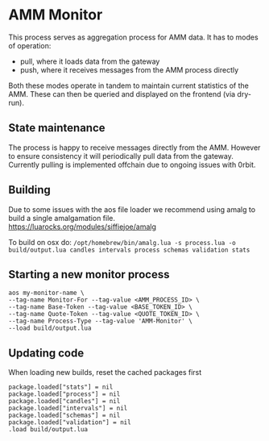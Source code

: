 # AMM Monitor

This process serves as aggregation process for AMM data.
It has to modes of operation:
- pull, where it loads data from the gateway
- push, where it receives messages from the AMM process directly

Both these modes operate in tandem to maintain current statistics of the AMM.
These can then be queried and displayed on the frontend (via dry-run).

## State maintenance
The process is happy to receive messages directly from the AMM. However to ensure consistency it will periodically pull data from the gateway.
Currently pulling is implemented offchain due to ongoing issues with 0rbit.


## Building
Due to some issues with the aos file loader we recommend using amalg to build a single amalgamation file.
https://luarocks.org/modules/siffiejoe/amalg

To build on osx do:
`/opt/homebrew/bin/amalg.lua -s process.lua -o build/output.lua candles intervals process schemas validation stats`


## Starting a new monitor process
```
aos my-monitor-name \
--tag-name Monitor-For --tag-value <AMM_PROCESS_ID> \
--tag-name Base-Token --tag-value <BASE_TOKEN_ID> \
--tag-name Quote-Token --tag-value <QUOTE_TOKEN_ID> \
--tag-name Process-Type --tag-value 'AMM-Monitor' \
--load build/output.lua
```



## Updating code
When loading new builds, reset the cached packages first
```
package.loaded["stats"] = nil
package.loaded["process"] = nil
package.loaded["candles"] = nil
package.loaded["intervals"] = nil
package.loaded["schemas"] = nil
package.loaded["validation"] = nil
.load build/output.lua
```
